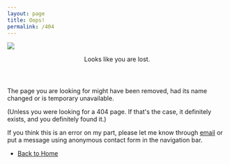 ```yaml
---
layout: page
title: Oops!
permalink: /404
---
```

<!-- Banner -->
<span class="image fit"><img class="inversion" src="{{ site.url }}/website-assets/404-error.png"></span>
  <section id="banner">
    <div class="content">
      <header>
        <p>Looks like you are lost.</p>
      </header>
      <p>The page you are looking for might have been removed, had its name changed or is temporary unavailable.</p>
      <p>(Unless you were looking for a 404 page. If that's the case, it definitely exists, and you definitely found it.)</p>
      <p>If you think this is an error on my part, please let me know through <a href="mailto:{{ site.email }}">email</a> or put a message using anonymous contact form in the navigation bar.</p>
      <ul class="actions">
        <li><a href="/" class="button big special">Back to Home</a></li>
      </ul>
    </div>
  </section>